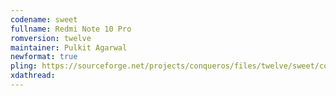 ```yaml
---
codename: sweet
fullname: Redmi Note 10 Pro
romversion: twelve
maintainer: Pulkit Agarwal
newformat: true
pling: https://sourceforge.net/projects/conqueros/files/twelve/sweet/conquerOS-5.0-sweet-20211224-1712-OFFICIAL-gapps.zip/download
xdathread:
---
```

